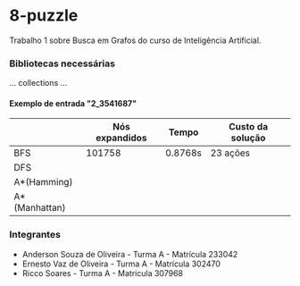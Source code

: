 # 8-puzzle
Trabalho 1 sobre Busca em Grafos do curso de Inteligência Artificial.
### Bibliotecas necessárias
...
collections
...
#### Exemplo de entrada "2_3541687"
|               | Nós expandidos | Tempo | Custo da solução |
|---------------|----------------|-------|------------------|
| BFS           |     101758     |0.8768s|     23 ações     |
| DFS           |                |       |                  |
|  A*(Hamming)  |                |       |                  |
| A*(Manhattan) |                |       |                  |

### Integrantes
- Anderson Souza de Oliveira - Turma A - Matrícula 233042
- Ernesto Vaz de Oliveira - Turma A - Matrícula 302470
- Ricco Soares - Turma A - Matricula 307968




